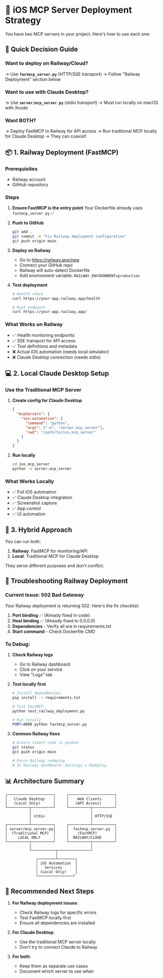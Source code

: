# 🚀 iOS MCP Server Deployment Strategy

You have two MCP servers in your project. Here's how to use each one:

## 🎯 Quick Decision Guide

### Want to deploy on Railway/Cloud?
→ Use **`fastmcp_server.py`** (HTTP/SSE transport)
→ Follow "Railway Deployment" section below

### Want to use with Claude Desktop?
→ Use **`server/mcp_server.py`** (stdio transport)
→ Must run locally on macOS with Xcode

### Want BOTH?
→ Deploy FastMCP to Railway for API access
→ Run traditional MCP locally for Claude Desktop
→ They can coexist!

## 📦 1. Railway Deployment (FastMCP)

### Prerequisites
- Railway account
- GitHub repository

### Steps

1. **Ensure FastMCP is the entry point**
   Your Dockerfile already uses `fastmcp_server.py` ✅

2. **Push to GitHub**
   ```bash
   git add .
   git commit -m "Fix Railway deployment configuration"
   git push origin main
   ```

3. **Deploy on Railway**
   - Go to https://railway.app/new
   - Connect your GitHub repo
   - Railway will auto-detect Dockerfile
   - Add environment variable: `RAILWAY_ENVIRONMENT=production`

4. **Test deployment**
   ```bash
   # Health check
   curl https://your-app.railway.app/health
   
   # Root endpoint
   curl https://your-app.railway.app/
   ```

### What Works on Railway
- ✅ Health monitoring endpoints
- ✅ SSE transport for API access
- ✅ Tool definitions and metadata
- ❌ Actual iOS automation (needs local simulator)
- ❌ Claude Desktop connection (needs stdio)

## 💻 2. Local Claude Desktop Setup

### Use the Traditional MCP Server

1. **Create config for Claude Desktop**
   ```json
   {
     "mcpServers": {
       "ios-automation": {
         "command": "python",
         "args": ["-m", "server.mcp_server"],
         "cwd": "/path/to/ios_mcp_server"
       }
     }
   }
   ```

2. **Run locally**
   ```bash
   cd ios_mcp_server
   python -m server.mcp_server
   ```

### What Works Locally
- ✅ Full iOS automation
- ✅ Claude Desktop integration
- ✅ Screenshot capture
- ✅ App control
- ✅ UI automation

## 🔄 3. Hybrid Approach

You can run both:

1. **Railway**: FastMCP for monitoring/API
2. **Local**: Traditional MCP for Claude Desktop

They serve different purposes and don't conflict.

## 🐛 Troubleshooting Railway Deployment

### Current Issue: 502 Bad Gateway

Your Railway deployment is returning 502. Here's the fix checklist:

1. **Port binding** ✅ (Already fixed in code)
2. **Host binding** ✅ (Already fixed to 0.0.0.0)
3. **Dependencies** - Verify all are in requirements.txt
4. **Start command** - Check Dockerfile CMD

### To Debug:

1. **Check Railway logs**
   - Go to Railway dashboard
   - Click on your service
   - View "Logs" tab

2. **Test locally first**
   ```bash
   # Install dependencies
   pip install -r requirements.txt
   
   # Test FastMCP
   python test_railway_deployment.py
   
   # Run locally
   PORT=8000 python fastmcp_server.py
   ```

3. **Common Railway fixes**
   ```bash
   # Ensure latest code is pushed
   git status
   git push origin main
   
   # Force Railway redeploy
   # In Railway dashboard: Settings > Redeploy
   ```

## 📊 Architecture Summary

```
┌─────────────────────┐     ┌─────────────────────┐
│   Claude Desktop    │     │    Web Clients      │
│   (Local Only)      │     │   (API Access)      │
└──────────┬──────────┘     └──────────┬──────────┘
           │                           │
           │ stdio                     │ HTTP/SSE
           │                           │
┌──────────┴──────────┐     ┌──────────┴──────────┐
│ server/mcp_server.py│     │  fastmcp_server.py  │
│  (Traditional MCP)  │     │    (FastMCP)        │
│     LOCAL ONLY      │     │  RAILWAY/CLOUD      │
└──────────┬──────────┘     └──────────┬──────────┘
           │                           │
           └───────────┬───────────────┘
                       │
              ┌────────┴────────┐
              │ iOS Automation  │
              │   Services      │
              │ (Local Only)    │
              └────────────────┘
```

## 🎯 Recommended Next Steps

1. **For Railway deployment issues**:
   - Check Railway logs for specific errors
   - Test FastMCP locally first
   - Ensure all dependencies are installed

2. **For Claude Desktop**:
   - Use the traditional MCP server locally
   - Don't try to connect Claude to Railway

3. **For both**:
   - Keep them as separate use cases
   - Document which server to use when 